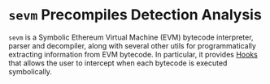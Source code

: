# `sevm` Precompiles Detection Analysis

`sevm` is a Symbolic Ethereum Virtual Machine (EVM) bytecode interpreter, parser and decompiler, along with several other utils for programmatically extracting information from EVM bytecode.
In particular, it provides [Hooks](https://github.com/acuarica/evm?tab=readme-ov-file#advanced-usage) that allows the user to intercept when each bytecode is executed symbolically.
